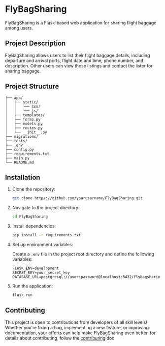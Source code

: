 # FlyBagSharing

FlyBagSharing is a Flask-based web application for sharing flight baggage among users.

## Project Description

FlyBagSharing allows users to list their flight baggage details, including departure and arrival ports, flight date and time, phone number, and description. Other users can view these listings and contact the lister for sharing baggage.

## Project Structure
```
├── app/
│   ├── static/
│   │   └── css/
│   │   └── js/
│   ├── templates/
│   ├── forms.py
│   ├── models.py
│   ├── routes.py
│   └── __init__.py
├── migrations/
├── tests/
├── .env
├── config.py
├── requirements.txt
├── main.py
└── README.md
```

## Installation

1. Clone the repository:

    ```bash
    git clone https://github.com/yourusername/FlyBagSharing.git
    ```

2. Navigate to the project directory:

    ```bash
    cd FlyBagSharing
    ```

3. Install dependencies:

    ```bash
    pip install -r requirements.txt
    ```

4. Set up environment variables:

    Create a `.env` file in the project root directory and define the following variables:

    ```plaintext
    FLASK_ENV=development
    SECRET_KEY=your_secret_key
    DATABASE_URL=postgresql://user:password@localhost:5432/flybagsharing
    ```

5. Run the application:

    ```bash
    flask run
    ```

## Contributing
This project is open to contributions from developers of all skill levels! Whether you're fixing a bug, implementing a new feature, or improving documentation, your efforts can help make FlyBagSharing even better. for details about contributing, follow the [contriburing](contributing.md) doc